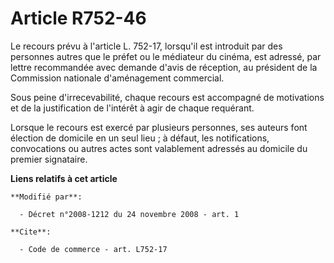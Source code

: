 # Article R752-46

Le recours prévu à l'article L. 752-17, lorsqu'il est introduit par des personnes autres que le préfet ou le médiateur du
cinéma, est adressé, par lettre recommandée avec demande d'avis de réception, au président de la Commission nationale
d'aménagement commercial. 

Sous peine d'irrecevabilité, chaque recours est accompagné de motivations et de la justification de l'intérêt à agir de
chaque requérant. 

Lorsque le recours est exercé par plusieurs personnes, ses auteurs font élection de domicile en un seul lieu ; à défaut, les
notifications, convocations ou autres actes sont valablement adressés au domicile du premier signataire.

**Liens relatifs à cet article**

	**Modifié par**:

	  - Décret n°2008-1212 du 24 novembre 2008 - art. 1

	**Cite**:

	  - Code de commerce - art. L752-17
